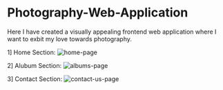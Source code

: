 # Photography-Web-Application
Here I have created a visually appealing frontend web application where I want to exbit my love towards photography.

1] Home Section:
![home-page](https://github.com/user-attachments/assets/863861bb-4579-4781-9b2e-cfc3665584ed)

2] Alubum Section: 
![albums-page](https://github.com/user-attachments/assets/2e888246-655d-413f-ad24-c29bfe7ebaa0)

3] Contact Section:
![contact-us-page](https://github.com/user-attachments/assets/b573b6dc-46c5-4227-8bd4-acd31c4e03e7)
